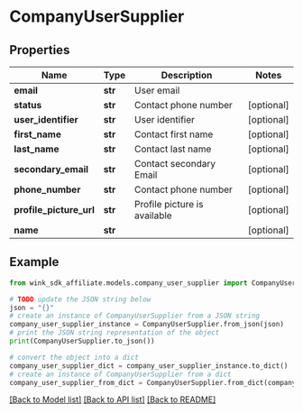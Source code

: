 # CompanyUserSupplier


## Properties

Name | Type | Description | Notes
------------ | ------------- | ------------- | -------------
**email** | **str** | User email | 
**status** | **str** | Contact phone number | [optional] 
**user_identifier** | **str** | User identifier | [optional] 
**first_name** | **str** | Contact first name | [optional] 
**last_name** | **str** | Contact last name | [optional] 
**secondary_email** | **str** | Contact secondary Email | [optional] 
**phone_number** | **str** | Contact phone number | [optional] 
**profile_picture_url** | **str** | Profile picture is available | [optional] 
**name** | **str** |  | [optional] 

## Example

```python
from wink_sdk_affiliate.models.company_user_supplier import CompanyUserSupplier

# TODO update the JSON string below
json = "{}"
# create an instance of CompanyUserSupplier from a JSON string
company_user_supplier_instance = CompanyUserSupplier.from_json(json)
# print the JSON string representation of the object
print(CompanyUserSupplier.to_json())

# convert the object into a dict
company_user_supplier_dict = company_user_supplier_instance.to_dict()
# create an instance of CompanyUserSupplier from a dict
company_user_supplier_from_dict = CompanyUserSupplier.from_dict(company_user_supplier_dict)
```
[[Back to Model list]](../README.md#documentation-for-models) [[Back to API list]](../README.md#documentation-for-api-endpoints) [[Back to README]](../README.md)


